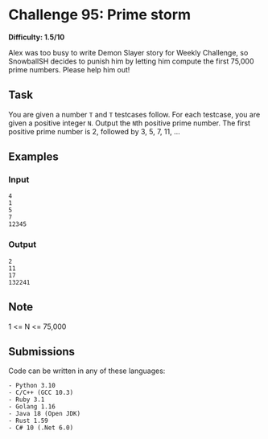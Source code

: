 # Challenge 95: Prime storm
**Difficulty: 1.5/10**

Alex was too busy to write Demon Slayer story for Weekly Challenge, so SnowballSH decides to punish him by letting him compute the first 75,000 prime numbers. Please help him out!

## Task
You are given a number `T` and `T` testcases follow. For each testcase, you are given a positive integer `N`. Output the `N`th positive prime number. The first positive prime number is 2, followed by 3, 5, 7, 11, ...

## Examples
### Input
```
4
1
5
7
12345
```
### Output
```
2
11
17
132241
```

## Note
1 <= N <= 75,000

## Submissions
Code can be written in any of these languages:
```
- Python 3.10
- C/C++ (GCC 10.3)
- Ruby 3.1
- Golang 1.16
- Java 18 (Open JDK)
- Rust 1.59
- C# 10 (.Net 6.0)
```
